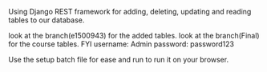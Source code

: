 Using Django REST framework for adding, deleting, updating and reading tables to our database. 

look at the  branch(e1500943) for the added tables.
look at the  branch(Final) for the course tables.
FYI
username: Admin
password: password123

Use the setup batch file for ease and run to run it on your browser.

